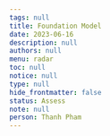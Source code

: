 ```yaml
---
tags: null
title: Foundation Model
date: 2023-06-16
description: null
authors: null
menu: radar
toc: null
notice: null
type: null
hide_frontmatter: false
status: Assess
note: null
person: Thanh Pham
---
```


